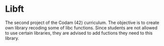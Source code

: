 # Libft
The second project of the Codam (42) curriculum.
The objective is to create own library recoding some of libc functions.
Since students are not allowed to use certain libraries, they are advised to add fuctions they need to this library.
